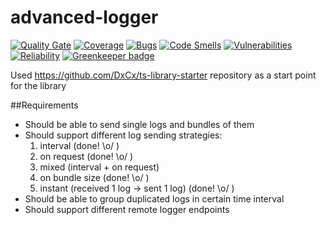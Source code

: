 # advanced-logger

[![Quality Gate](https://sonarcloud.io/api/project_badges/measure?project=advanced-logger&metric=alert_status)](https://sonarcloud.io/dashboard/index/advanced-logger)
[![Coverage](https://sonarcloud.io/api/project_badges/measure?project=advanced-logger&metric=coverage)](https://sonarcloud.io/dashboard/index/advanced-logger)
[![Bugs](https://sonarcloud.io/api/project_badges/measure?project=advanced-logger&metric=bugs)](https://sonarcloud.io/dashboard/index/advanced-logger)
[![Code Smells](https://sonarcloud.io/api/project_badges/measure?project=advanced-logger&metric=code_smells)](https://sonarcloud.io/dashboard/index/advanced-logger)
[![Vulnerabilities](https://sonarcloud.io/api/project_badges/measure?project=advanced-logger&metric=vulnerabilities)](https://sonarcloud.io/dashboard/index/advanced-logger)
[![Reliability](https://sonarcloud.io/api/project_badges/measure?project=advanced-logger&metric=reliability_rating)](https://sonarcloud.io/dashboard/index/advanced-logger)
[![Greenkeeper badge](https://badges.greenkeeper.io/AlexeyPopovUA/universal-logger.svg)](https://greenkeeper.io/)

Used https://github.com/DxCx/ts-library-starter repository as a start point for the library

##Requirements

* Should be able to send single logs and bundles of them
* Should support different log sending strategies:
  1.  interval (done! \o/ )
  2.  on request (done! \o/ )
  3.  mixed (interval + on request)
  4.  on bundle size (done! \o/ )
  5.  instant (received 1 log -> sent 1 log) (done! \o/ )
* Should be able to group duplicated logs in certain time interval
* Should support different remote logger endpoints
